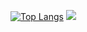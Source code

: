
[![Top Langs](https://github-readme-stats.vercel.app/api/top-langs/?username=Elh-Ayoub&langs_count=8&layout=compact)](https://github.com/Elh-Ayoub)
<img src="https://github-readme-stats.vercel.app/api?username=Elh-Ayoub&&show_icons=true&title_color=00A4CCFF&icon_color=00A4CCFF&text_color=ADEFD1FF&bg_color=00203FFF">
